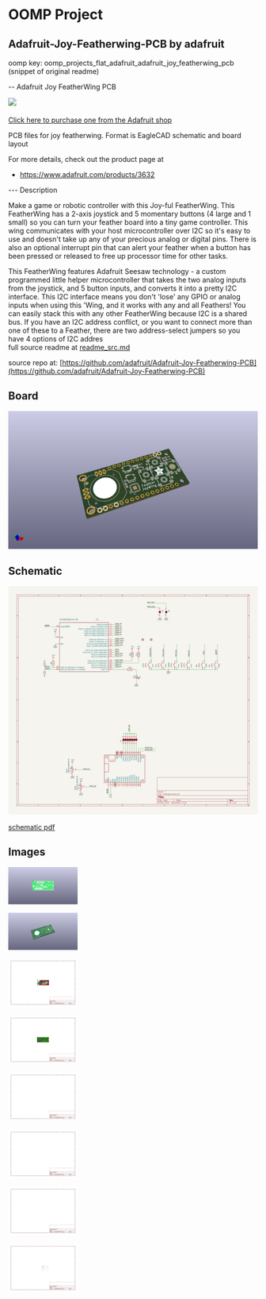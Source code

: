 # OOMP Project  
## Adafruit-Joy-Featherwing-PCB  by adafruit  
  
oomp key: oomp_projects_flat_adafruit_adafruit_joy_featherwing_pcb  
(snippet of original readme)  
  
-- Adafruit Joy FeatherWing PCB  
  
<a href="http://www.adafruit.com/products/3632"><img src="assets/image.jpg?raw=true" width="500px"><br/>  
Click here to purchase one from the Adafruit shop</a>  
  
PCB files for joy featherwing. Format is EagleCAD schematic and board layout  
  
For more details, check out the product page at  
* https://www.adafruit.com/products/3632  
  
--- Description  
  
Make a game or robotic controller with this Joy-ful FeatherWing. This FeatherWing has a 2-axis joystick and 5 momentary buttons (4 large and 1 small) so you can turn your feather board into a tiny game controller. This wing communicates with your host microcontroller over I2C so it's easy to use and doesn't take up any of your precious analog or digital pins. There is also an optional interrupt pin that can alert your feather when a button has been pressed or released to free up processor time for other tasks.  
  
This FeatherWing features Adafruit Seesaw technology - a custom programmed little helper microcontroller that takes the two analog inputs from the joystick, and 5 button inputs, and converts it into a pretty I2C interface. This I2C interface means you don't 'lose' any GPIO or analog inputs when using this 'Wing, and it works with any and all Feathers! You can easily stack this with any other FeatherWing because I2C is a shared bus. If you have an I2C address conflict, or you want to connect more than one of these to a Feather, there are two address-select jumpers so you have 4 options of I2C addres  
  full source readme at [readme_src.md](readme_src.md)  
  
source repo at: [https://github.com/adafruit/Adafruit-Joy-Featherwing-PCB](https://github.com/adafruit/Adafruit-Joy-Featherwing-PCB)  
## Board  
  
[![working_3d.png](working_3d_600.png)](working_3d.png)  
## Schematic  
  
[![working_schematic.png](working_schematic_600.png)](working_schematic.png)  
  
[schematic pdf](working_schematic.pdf)  
## Images  
  
[![working_3D_bottom.png](working_3D_bottom_140.png)](working_3D_bottom.png)  
  
[![working_3D_top.png](working_3D_top_140.png)](working_3D_top.png)  
  
[![working_assembly_page_01.png](working_assembly_page_01_140.png)](working_assembly_page_01.png)  
  
[![working_assembly_page_02.png](working_assembly_page_02_140.png)](working_assembly_page_02.png)  
  
[![working_assembly_page_03.png](working_assembly_page_03_140.png)](working_assembly_page_03.png)  
  
[![working_assembly_page_04.png](working_assembly_page_04_140.png)](working_assembly_page_04.png)  
  
[![working_assembly_page_05.png](working_assembly_page_05_140.png)](working_assembly_page_05.png)  
  
[![working_assembly_page_06.png](working_assembly_page_06_140.png)](working_assembly_page_06.png)  
